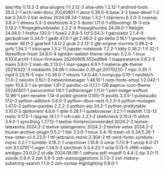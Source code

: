 alacritty 0.13.2-2
alsa-plugins 1:1.2.12-3
alsa-utils 1.2.12-1
android-tools 35.0.2-1
arch-wiki-docs 20240801-1
atool 0.39.0-9
base 3-2
base-devel 1-2
bat 0.24.0-2
bat-extras 2024.08.24-1
btop 1.3.2-1
clipmenu 6.2.0-3
cowsay 3.8.3-1
dmenu 5.3-3
dosfstools 4.2-5
dunst 1.11.0-1
efibootmgr 18-3
eza 0.19.2-1
ffmpegthumbnailer 2.2.2-6
ffmpegthumbs 24.08.0-1
filelight 24.08.0-1
firefox 130.0-1
fuse2 2.9.9-5
fzf 0.54.3-1
galculator 2.1.4-9
geckodriver 0.34.0-1
gedit 47.0-1
git 2.46.0-2
git-delta 0.18.1-1
gnome-font-viewer 46.0-2
gparted 1.6.0-2
grub 2:2.12-2
gtk-engine-murrine 0.98.2-4
gvfs 1.54.2-1
inkscape 1.3.2-11
jupyter-notebook 7.2.2-1
kitty 0.36.2-1
lf 32-1
libreoffice-fresh 24.8.0-4
lightdm-webkit-theme-litarvan 3.2.0-1
linux 6.10.9.arch1-1
linux-firmware 20240909.552ed9b8-1
lxappearance 0.6.3-5
maim 5.8.0-2
man-db 2.13.0-1
man-pages 6.9.1-1
materia-gtk-theme 20210322-3
mediainfo 24.06-1
mlocate 0.26.git.20170220-7
mpc 0.35-1
mpd 0.23.15-5
mpv 1:0.38.0-7
mtools 1:4.0.44-1
ncmpcpp 0.10-1
neofetch 7.1.0-2
neovim 0.10.1-3
networkmanager 1.48.10-1
noto-fonts-emoji 1:2.042-1
npm 10.8.3-1
os-prober 1.81-2
pandoc-cli 0.1.1.1-126
papirus-icon-theme 20240501-1
pavucontrol 1:6.1-1
pdfarranger 1.11.0-1
perl-image-exiftool 12.96-1
perl-rename 1.14-4
polkit-gnome 0.105-11
psutils 3.3.5-1
pulseaudio 17.0-3
python-adblock 0.6.0-3
python-dbus-next 0.2.3-5
python-mutagen 1.47.0-2
python-pandas 2.2.2-3
python-pip 24.2-1
python-prettytable 3.10.0-2
qbittorrent 4.6.6-1
qtile 0.28.1-1
qutebrowser 3.2.1-1
redshift 1.12-13
restic 0.17.0-1
ripgrep 14.1.1-1
rofi-calc 2.2.1-2
shellcheck 0.10.0-11
shfmt 3.9.0-1
syncthing 1.27.12-1
texlive-fontsrecommended 2024.2-2
texlive-latexextra 2024.2-2
texlive-plaingeneric 2024.2-2
texlive-xetex 2024.2-2
thunar-archive-plugin 0.5.2-1
tldr 3.3.0-1
tmux 3.4-10
trash-cli 0.24.5.26-1
tree-sitter-cli 0.23.0-1
ttf-jetbrains-mono 2.304-2
ttf-nerd-fonts-symbols-mono 3.2.1-1
tumbler 4.18.2-1
unarchiver 1.10.8-3
unrar 1:7.0.9-1
unzip 6.0-21
vim 9.1.0707-1
wget 1.24.5-3
xarchiver 0.5.4.23-1
xclip 0.13-5
xf86-video-amdgpu 23.0.0-2
yt-dlp 2024.08.06-1
zathura-pdf-mupdf 0.4.4-2
zip 3.0-11
zoxide 0.9.4-2
zsh 5.9-5
zsh-autosuggestions 0.7.0-3
zsh-history-substring-search 1.1.0-2
zsh-syntax-highlighting 0.8.0-1
